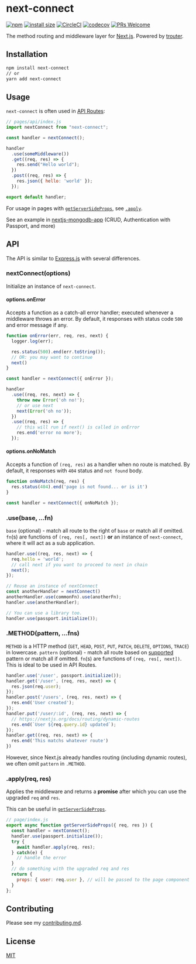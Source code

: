 # next-connect

[![npm](https://badgen.net/npm/v/next-connect)](https://www.npmjs.com/package/next-connect)
[![install size](https://packagephobia.now.sh/badge?p=next-connect)](https://packagephobia.now.sh/result?p=next-connect)
[![CircleCI](https://circleci.com/gh/hoangvvo/next-connect.svg?style=svg)](https://circleci.com/gh/hoangvvo/next-connect)
[![codecov](https://codecov.io/gh/hoangvvo/next-connect/branch/master/graph/badge.svg)](https://codecov.io/gh/hoangvvo/next-connect)
[![PRs Welcome](https://badgen.net/badge/PRs/welcome/ff5252)](CONTRIBUTING.md)

The method routing and middleware layer for [Next.js](https://nextjs.org/). Powered by [trouter](https://github.com/lukeed/trouter).

## Installation

```sh
npm install next-connect
// or
yarn add next-connect
```

## Usage

`next-connect` is often used in [API Routes](https://nextjs.org/docs/api-routes/introduction):

```javascript
// pages/api/index.js
import nextConnect from "next-connect";

const handler = nextConnect();

handler
  .use(someMiddleware())
  .get((req, res) => {
    res.send("Hello world");
  })
  .post((req, res) => {
    res.json({ hello: 'world' });
  });

export default handler;
```

For usage in pages with [`getServerSideProps`](https://nextjs.org/docs/basic-features/data-fetching#getserversideprops-server-side-rendering), see [`.apply`](#applyreq-res).

See an example in [nextjs-mongodb-app](https://github.com/hoangvvo/nextjs-mongodb-app) (CRUD, Authentication with Passport, and more)

## API

The API is similar to [Express.js](https://github.com/expressjs/express) with several differences.

### nextConnect(options)

Initialize an instance of `next-connect`.

#### options.onError

Accepts a function as a catch-all error handler; executed whenever a middleware throws an error.
By default, it responses with status code `500` and error message if any.

```javascript
function onError(err, req, res, next) {
  logger.log(err);

  res.status(500).end(err.toString());
  // OR: you may want to continue
  next()
}

const handler = nextConnect({ onError });

handler
  .use((req, res, next) => {
    throw new Error('oh no!');
    // or use next
    next(Error('oh no'));
  })
  .use((req, res) => {
    // this will run if next() is called in onError
    res.end('error no more');
  });
```

#### options.onNoMatch

Accepts a function of `(req, res)` as a handler when no route is matched.
By default, it responses with `404` status and `not found` body.

```javascript
function onNoMatch(req, res) {
  res.status(404).end('page is not found... or is it')
}

const handler = nextConnect({ onNoMatch });
```

### .use(base, ...fn)

`base` (optional) - match all route to the right of `base` or match all if omitted.
`fn`(s) are functions of `(req, res[, next])` **or** an instance of `next-connect`, where it will act as a sub application.

```javascript
handler.use((req, res, next) => {
  req.hello = 'world';
  // call next if you want to proceed to next in chain
  next();
});

// Reuse an instance of nextConnect
const anotherHandler = nextConnect()
anotherHandler.use(commonFn).use(anotherFn);
handler.use(anotherHandler);

// You can use a library too.
handler.use(passport.initialize());
```

### .METHOD(pattern, ...fns)

`METHOD` is a HTTP method (`GET`, `HEAD`, `POST`, `PUT`, `PATCH`, `DELETE`, `OPTIONS`, `TRACE`) in lowercase.
`pattern` (optional) - match all route based on [supported](https://github.com/lukeed/trouter#pattern) pattern or match all if omitted.
`fn`(s) are functions of `(req, res[, next])`. This is ideal to be used in API Routes.

```javascript
handler.use('/user', passport.initialize());
handler.get('/user', (req, res, next) => {
  res.json(req.user);
});
handler.post('/users', (req, res, next) => {
  res.end('User created');
});
handler.put('/user/:id', (req, res, next) => {
  // https://nextjs.org/docs/routing/dynamic-routes
  res.end(`User ${req.query.id} updated`);
});
handler.get((req, res, next) => {
  res.end('This matchs whatever route')
})
```

However, since Next.js already handles routing (including dynamic routes), we often omit `pattern` in `.METHOD`.

### .apply(req, res)

Applies the middleware and returns a **promise** after which you can use the upgraded `req` and `res`.

This can be useful in [`getServerSideProps`](https://nextjs.org/docs/basic-features/data-fetching#getserversideprops-server-side-rendering).

```javascript
// page/index.js
export async function getServerSideProps({ req, res }) {
  const handler = nextConnect();
  handler.use(passport.initialize());
  try {
    await handler.apply(req, res);
  } catch(e) {
    // handle the error
  }
  // do something with the upgraded req and res
  return {
    props: { user: req.user }, // will be passed to the page component as props
  }
};
```

## Contributing

Please see my [contributing.md](CONTRIBUTING.md).

## License

[MIT](LICENSE)
